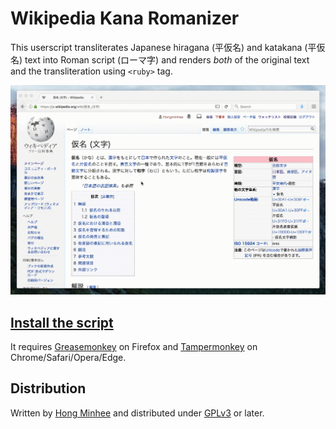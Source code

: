 Wikipedia Kana Romanizer
========================

This userscript transliterates Japanese hiragana (平仮名) and katakana (平仮名)
text into Roman script (ローマ字) and renders *both* of the original text and
the transliteration using `<ruby>` tag.

![](./screenshot.gif)


[Install the script](./wikipedia_kana_romanizer.user.js)
--------------------------------------------------------

It requires [Greasemonkey][1] on Firefox and [Tampermonkey][2] on
Chrome/Safari/Opera/Edge.

[1]: http://www.greasespot.net/
[2]: https://tampermonkey.net/


Distribution
------------

Written by [Hong Minhee][3] and distributed under [GPLv3][4] or later.

[3]: https://hongminhee.org/
[4]: https://www.gnu.org/licenses/gpl-3.0.html

